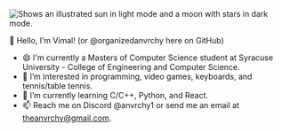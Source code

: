 <picture>
  <source media="(prefers-color-scheme: dark)" srcset="https://user-images.githubusercontent.com/25423296/163456776-7f95b81a-f1ed-45f7-b7ab-8fa810d529fa.png">
  <source media="(prefers-color-scheme: light)" srcset="https://user-images.githubusercontent.com/25423296/163456779-a8556205-d0a5-45e2-ac17-42d089e3c3f8.png">
  <img alt="Shows an illustrated sun in light mode and a moon with stars in dark mode." src="https://user-images.githubusercontent.com/25423296/163456779-a8556205-d0a5-45e2-ac17-42d089e3c3f8.png">
</picture>


👋 Hello, I’m Vimal! (or @organizedanvrchy here on GitHub)
- 😄 I'm currently a Masters of Computer Science student at Syracuse University - College of Engineering and Computer Science.
- 👀 I’m interested in programming, video games, keyboards, and tennis/table tennis.
- 🌱 I’m currently learning C/C++, Python, and React.
- 📫 Reach me on Discord @anvrchy1 or send me an email at theanvrchy@gmail.com.

<!---
organizedanvrchy/organizedanvrchy is a ✨ special ✨ repository because its `README.md` (this file) appears on your GitHub profile.
You can click the Preview link to take a look at your changes.
--->
